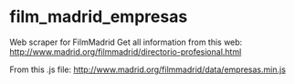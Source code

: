 # film_madrid_empresas
Web scraper for FilmMadrid
Get all information from this web:
http://www.madrid.org/filmmadrid/directorio-profesional.html

From this .js file:
http://www.madrid.org/filmmadrid/data/empresas.min.js